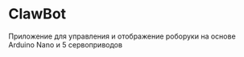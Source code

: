 # ClawBot

Приложение для управления и отображение роборуки на основе Arduino Nano и 5 сервоприводов